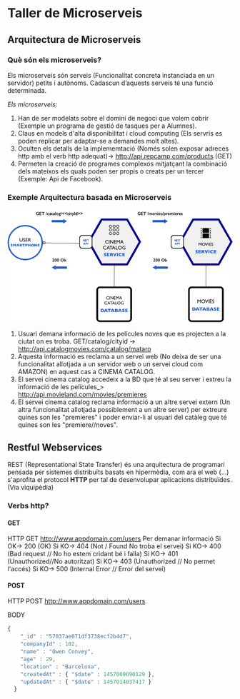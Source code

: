 # Taller de Microserveis
## Arquitectura de Microserveis

### Què són els microserveis?
Els microserveis són serveis (Funcionalitat concreta instanciada en un servidor) petits i autònoms. Cadascun d’aquests serveis té una funció determinada.

*Els microserveis:*
1. Han de ser modelats sobre el domini de negoci que volem cobrir (Exemple un programa de gestió de tasques per a Alumnes).
2. Claus en models d'alta disponibilitat i cloud computing (Els servris es poden replicar per adaptar-se a demandes molt altes).
3. Oculten els detalls de la implememtació (Només solen exposar adreces http amb el verb http adequat)-> http://api.repcamp,com/products (GET)
4. Permeten la creació de programes complexos mitjatçant la combinació dels mateixos els quals poden ser propis o creats per un tercer (Exemple: Api de Facebook).

### Exemple Arquitectura basada en Microserveis
![Exemple Arquitectura Microserveis](https://github.com/manel2r/taller-microservices/blob/master/resources/example2.png)

1. Usuari demana informació de les películes noves que es projecten a la ciutat on es troba. GET/catalog/cityid -> http://api.catalogmovies.com/catalog/mataro
2. Aquesta informació es reclama a un servei web (No deixa de ser una funcionalitat allotjada a un servidor web o un servei cloud com AMAZON) en aquest cas a CINEMA CATALOG.
3. El servei cinema catalog accedeix a la BD que té al seu server i extreu la informació de les películes_> http://api.movieland.com/movies/premieres
4. El servei cinema catalog reclama informació a un altre servei extern (Un altra funcionalitat allotjada possiblement a un altre server) per extreure quines son les "premieres" i poder enviar-li al usuari del catàleg que té quines son les "premiere//noves".

## Restful Webservices
REST (Representational State Transfer) és una arquitectura de programari pensada per sistemes distribuïts basats en hipermèdia, com ara el web (...) s'aprofita el protocol **HTTP** per tal de desenvolupar aplicacions distribuïdes. (Via viquipèdia)

### Verbs http?
#### GET
HTTP GET http://www.appdomain.com/users
Per demanar informació
Si OK-> 200 (OK)
Si KO-> 404 (Not / Found No troba el servei)
Si KO-> 400 (Bad request // No ho estem cridant bé i falla)
Si KO-> 401 (Unauthorized//No autoritzat)
Si KO-> 403 (Unauthorized // No permet l'accés)
Si KO-> 500 (Internal Error // Error del servei)

#### POST
HTTP POST http://www.appdomain.com/users

BODY
```javascript
{
    "_id" : "57037ae071df3738ecf2b4d7",
    "companyId" : 102,
    "name" : "Owen Convey",
    "age" : 29,
    "location" : "Barcelona",
    "createdAt" : { "$date" : 1457009690129 },
    "updatedAt" : { "$date" : 1457014037417 }
  }
```

